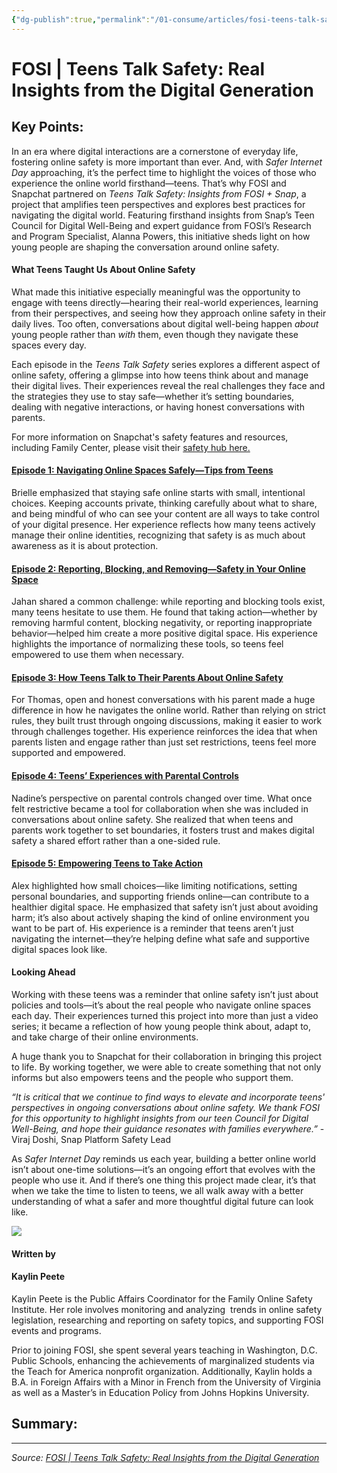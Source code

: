 ```yaml
---
{"dg-publish":true,"permalink":"/01-consume/articles/fosi-teens-talk-safety-real-insights-from-the-digital-generation/","title":"FOSI | Teens Talk Safety: Real Insights from the Digital Generation"}
---
```



# FOSI | Teens Talk Safety: Real Insights from the Digital Generation

## Key Points:
In an era where digital interactions are a cornerstone of everyday life, fostering online safety is more important than ever. And, with *Safer Internet Day* approaching, it’s the perfect time to highlight the voices of those who experience the online world firsthand—teens. That’s why FOSI and Snapchat partnered on *Teens Talk Safety: Insights from FOSI + Snap*, a project that amplifies teen perspectives and explores best practices for navigating the digital world. Featuring firsthand insights from Snap’s Teen Council for Digital Well-Being and expert guidance from FOSI’s Research and Program Specialist, Alanna Powers, this initiative sheds light on how young people are shaping the conversation around online safety.

#### **What Teens Taught Us About Online Safety**

What made this initiative especially meaningful was the opportunity to engage with teens directly—hearing their real-world experiences, learning from their perspectives, and seeing how they approach online safety in their daily lives. Too often, conversations about digital well-being happen *about* young people rather than *with* them, even though they navigate these spaces every day.

Each episode in the *Teens Talk Safety* series explores a different aspect of online safety, offering a glimpse into how teens think about and manage their digital lives. Their experiences reveal the real challenges they face and the strategies they use to stay safe—whether it’s setting boundaries, dealing with negative interactions, or having honest conversations with parents.

For more information on Snapchat's safety features and resources, including Family Center, please visit their [safety hub here.](https://parents.snapchat.com/)

#### [**Episode 1: Navigating Online Spaces Safely—Tips from Teens**](https://vimeo.com/1055581977?share=copy)

Brielle emphasized that staying safe online starts with small, intentional choices. Keeping accounts private, thinking carefully about what to share, and being mindful of who can see your content are all ways to take control of your digital presence. Her experience reflects how many teens actively manage their online identities, recognizing that safety is as much about awareness as it is about protection.

#### [**Episode 2: Reporting, Blocking, and Removing—Safety in Your Online Space**](https://vimeo.com/1055592603?share=copy)

Jahan shared a common challenge: while reporting and blocking tools exist, many teens hesitate to use them. He found that taking action—whether by removing harmful content, blocking negativity, or reporting inappropriate behavior—helped him create a more positive digital space. His experience highlights the importance of normalizing these tools, so teens feel empowered to use them when necessary.

#### [**Episode 3: How Teens Talk to Their Parents About Online Safety**](https://vimeo.com/1055593499?share=copy)

For Thomas, open and honest conversations with his parent made a huge difference in how he navigates the online world. Rather than relying on strict rules, they built trust through ongoing discussions, making it easier to work through challenges together. His experience reinforces the idea that when parents listen and engage rather than just set restrictions, teens feel more supported and empowered.

#### [**Episode 4: Teens’ Experiences with Parental Controls**](https://vimeo.com/1055595348?share=copy)

Nadine’s perspective on parental controls changed over time. What once felt restrictive became a tool for collaboration when she was included in conversations about online safety. She realized that when teens and parents work together to set boundaries, it fosters trust and makes digital safety a shared effort rather than a one-sided rule.

#### [**Episode 5: Empowering Teens to Take Action**](https://vimeo.com/1055594484?share=copy)

Alex highlighted how small choices—like limiting notifications, setting personal boundaries, and supporting friends online—can contribute to a healthier digital space. He emphasized that safety isn’t just about avoiding harm; it’s also about actively shaping the kind of online environment you want to be part of. His experience is a reminder that teens aren’t just navigating the internet—they’re helping define what safe and supportive digital spaces look like.

#### **Looking Ahead**

Working with these teens was a reminder that online safety isn’t just about policies and tools—it’s about the real people who navigate online spaces each day. Their experiences turned this project into more than just a video series; it became a reflection of how young people think about, adapt to, and take charge of their online environments.

A huge thank you to Snapchat for their collaboration in bringing this project to life. By working together, we were able to create something that not only informs but also empowers teens and the people who support them.

*“It is critical that we continue to find ways to elevate and incorporate teens' perspectives in ongoing conversations about online safety. We thank FOSI for this opportunity to highlight insights from our teen Council for Digital Well-Being, and hope their guidance resonates with families everywhere.”* - Viraj Doshi, Snap Platform Safety Lead 

As *Safer Internet Day* reminds us each year, building a better online world isn’t about one-time solutions—it’s an ongoing effort that evolves with the people who use it. And if there’s one thing this project made clear, it’s that when we take the time to listen to teens, we all walk away with a better understanding of what a safer and more thoughtful digital future can look like.

![](https://cdn.prod.website-files.com/5f4dd3623430990e705ccbba/67813e4e201e08fac26d8942_Kaylin%20Peete_%20Headshot.jpg)

#### Written by

#### Kaylin Peete

Kaylin Peete is the Public Affairs Coordinator for the Family Online Safety Institute. Her role involves monitoring and analyzing  trends in online safety legislation, researching and reporting on safety topics, and supporting FOSI events and programs.

Prior to joining FOSI, she spent several years teaching in Washington, D.C. Public Schools, enhancing the achievements of marginalized students via the Teach for America nonprofit organization. Additionally, Kaylin holds a B.A. in Foreign Affairs with a Minor in French from the University of Virginia as well as a Master’s in Education Policy from Johns Hopkins University.

## Summary:


---

*Source: [FOSI | Teens Talk Safety: Real Insights from the Digital Generation](https://www.fosi.org/good-digital-parenting/teens-talk-safety-real-insights-from-the-digital-generation?mc_cid=7790ef0bd5&mc_eid=b55dc92a1e)*
